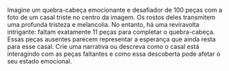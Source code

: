 Imagine um quebra-cabeça emocionante e desafiador de 100 peças com a foto de um casal triste no centro da imagem. Os rostos deles transmitem uma profunda tristeza e melancolia. No entanto, há uma reviravolta intrigante: faltam exatamente 11 peças para completar o quebra-cabeça. Essas peças ausentes parecem representar a esperança que ainda resta para esse casal. Crie uma narrativa ou descreva como o casal está interagindo com as peças faltantes e como essa descoberta pode afetar o seu estado emocional.
